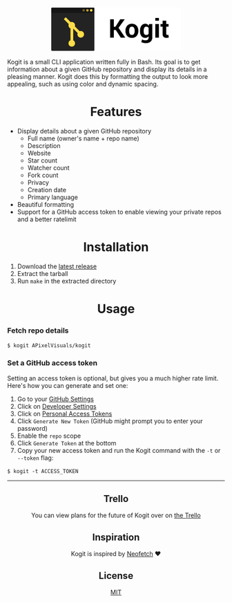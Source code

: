 <p align="center"><img src="./assets/title.png" alt="Title" height="100px" /></p>

Kogit is a small CLI application written fully in Bash. Its goal is to get information about a given GitHub repository and display its details in a pleasing manner. Kogit does this by formatting the output to look more appealing, such as using color and dynamic spacing.

<h1 align="center">Features</h1>

- Display details about a given GitHub repository
  - Full name (owner's name + repo name)
  - Description
  - Website
  - Star count
  - Watcher count
  - Fork count
  - Privacy
  - Creation date
  - Primary language
- Beautiful formatting
- Support for a GitHub access token to enable viewing your private repos and a better ratelimit

<h1 align="center">Installation</h1>

1. Download the [latest release](https://github.com/APixelVisuals/kogit/releases/latest)
2. Extract the tarball
3. Run `make` in the extracted directory

<h1 align="center">Usage</h1>

### Fetch repo details
```
$ kogit APixelVisuals/kogit
```

### Set a GitHub access token
Setting an access token is optional, but gives you a much higher rate limit. Here's how you can generate and set one:

1. Go to your [GitHub Settings](https://github.com/settings/profile)
2. Click on [Developer Settings](https://github.com/settings/apps)
3. Click on [Personal Access Tokens](https://github.com/settings/tokens)
4. Click `Generate New Token` (GitHub might prompt you to enter your password)
5. Enable the `repo` scope
6. Click `Generate Token` at the bottom
7. Copy your new access token and run the Kogit command with the `-t` or `--token` flag:
```
$ kogit -t ACCESS_TOKEN
```

---

<h2 align="center">Trello</h2>
<p align="center">You can view plans for the future of Kogit over on <a href="https://trello.com/b/F1qB0bdK/kogit">the Trello</a></p>

<h2 align="center">Inspiration</h2>
<p align="center">Kogit is inspired by <a href="https://github.com/dylanaraps/neofetch">Neofetch</a> ❤</p>

<h2 align="center">License</h2>
<p align="center"><a href="./LICENSE">MIT</a></p>